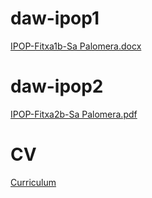 # daw-ipop1
[IPOP-Fitxa1b-Sa Palomera.docx](https://github.com/JoseGomez23/daw-ipop/files/14123338/IPOP-Fitxa1b-Sa.Palomera.docx)



# daw-ipop2
[IPOP-Fitxa2b-Sa Palomera.pdf](https://github.com/JoseGomez23/daw-ipop/files/14944020/IPOP-Fitxa2b-Sa.Palomera.1.pdf)


# CV
[Curriculum](https://github.com/JoseGomez23/daw-ipop/blob/main/CV.md)
